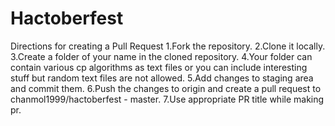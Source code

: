 # Hactoberfest
Directions for creating a Pull Request
1.Fork the repository.
2.Clone it locally.
3.Create a folder of your name in the cloned repository.
4.Your folder can contain various cp algorithms as text files or you can include interesting stuff but random text files are not allowed.
5.Add changes to staging area and commit them.
6.Push the changes to origin and create a pull request to chanmol1999/hactoberfest - master.
7.Use appropriate PR title while making pr.
